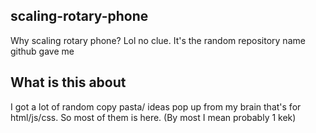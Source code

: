 ## scaling-rotary-phone
Why scaling rotary phone? Lol no clue. 
It's the random repository name github gave me <br />

## What is this about
I got a lot of random copy pasta/ ideas pop up from my brain that's for html/js/css.
So most of them is here. (By most I mean probably 1 kek)
